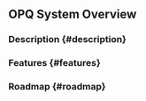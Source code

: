## OPQ System Overview

### Description {#description}

### Features {#features}

### Roadmap {#roadmap}
